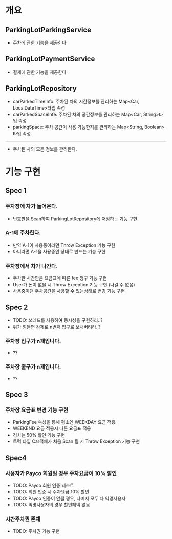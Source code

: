 # 개요

## ParkingLotParkingService

- 주차에 관한 기능을 제공한다

## ParkingLotPaymentService

- 결제에 관한 기능을 제공한다

## ParkingLotRepository

- carParkedTimeInfo: 주차된 차의 시간정보를 관리하는 Map<Car, LocalDateTime>타입 속성
- carParkedSpaceInfe: 주차된 차의 공간정보를 관리하는 Map<Car, String>타입 속성
- parkingSpace: 주차 공간이 사용 가능한지를 관리하는 Map<String, Boolean>타입 속성

---

- 주차된 차의 모든 정보를 관리한다.


# 기능 구현

## Spec 1

### 주차장에 차가 들어온다.
  - 번호판을 Scan하여 ParkingLotRepository에 저장하는 기능 구현
### A-1에 주차한다.
  - 만약 A-1이 사용중이라면 Throw Exception 기능 구현
  - 아니라면 A-1을 사용중인 상태로 만드는 기능 구현
### 주차장에서 차가 나간다.
  - 주차한 시간만큼 요금표에 따른 fee 청구 기능 구현
  - User가 돈이 없을 시 Throw Exception 기능 구현 (나갈 수 없음)
  - 사용중이던 주차공간을 사용할 수 있는상태로 변경 기능 구현

## Spec 2

- TODO: 쓰레드를 사용하여 동시성을 구현하라..?
- 위가 힘들면 강제로 n번째 입구로 보내버려라..?

### 주차장 입구가 n개입니다.
- ??

### 주차장 출구가 n개입니다.
- ??


## Spec 3

### 주차장 요금표 변경 기능 구현
- ParkingFee 속성을 통해 평소엔 WEEKDAY 요금 적용
- WEEKEND 요금 적용시 다른 요금표 적용
- 경차는 50% 할인 기능 구현
- 트럭 타입 Car객체가 처음 Scan 될 시 Throw Exception 기능 구현


## Spec4

### 사용자가 Payco 회원일 경우 주차요금이 10% 할인

- TODO: Payco 회원 인증 테스트
- TODO: 회원 인증 시 주차요금 10% 할인
- TODO: Payco 인증이 안될 경우, 나머지 모두 다 익명사용자
- TODO: 익명사용자의 경우 할인혜택 없음

### 시간주차권 존재

- TODO: 주차권 기능 구현
